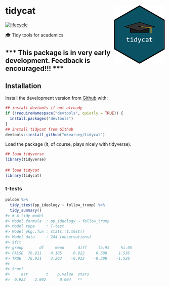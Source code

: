 
<!-- README.md is generated from README.Rmd. Please edit that file -->
tidycat <img src="man/figures/logo.png" width="160px" align="right" />
======================================================================

[![lifecycle](https://img.shields.io/badge/lifecycle-experimental-orange.svg)](https://www.tidyverse.org/lifecycle/#experimental)

🎓 Tidy tools for academics

\*\*\* This package is in very early development. Feedback is encouraged!!! \*\*\*
----------------------------------------------------------------------------------

Installation
------------

<!-- You can install the released version of tidycat from [CRAN](https://CRAN.R-project.org) with:

``` r
install.packages("tidycat")
```
-->
Install the development version from [Github](https://github.com/mkearney/tidycat) with:

``` r
## install devtools if not already
if (!requireNamespace("devtools", quietly = TRUE)) {
  install.packages("devtools")
}
## install tidycat from Github
devtools::install_github("mkearney/tidycat")
```

Load the package (it, of course, plays nicely with tidyverse).

``` r
## load tidyverse
library(tidyverse)

## load tidycat
library(tidycat)
```

### t-tests

``` r
polcom %>%
  tidy_ttest(pp_ideology ~ follow_trump) %>%
  tidy_summary()
#> # A tidy model
#> Model formula  : pp_ideology ~ follow_trump
#> Model type     : T-test
#> Model pkg::fun : stats::t.test()
#> Model data     : 244 (observations)
#> $fit
#> group       df     mean      diff     lo.95     hi.05
#> FALSE  76.911    4.185     0.922     0.308     1.536
#> TRUE   76.911    3.263    -0.922    -0.308    -1.536
#> 
#> $coef
#>     est        t    p.value  stars
#>  0.922    2.992      0.004   **
```
